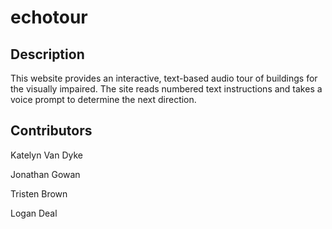 # echotour

## Description

This website provides an interactive, text-based audio tour of buildings for the visually impaired. The site reads numbered text instructions and takes a voice prompt
to determine the next direction.

## Contributors

Katelyn Van Dyke

Jonathan Gowan

Tristen Brown

Logan Deal
